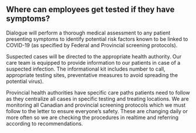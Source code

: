 ## Where can employees get tested if they have symptoms?

Dialogue will perform a thorough medical assessment to any patient presenting symptoms to identify potential risk factors known to be linked to COVID-19 (as specified by Federal and Provincial screening protocols). 

Suspected cases will be directed to the appropriate health authority. Our care team is equipped to provide information to our patients in case of a suspected infection. The informational kit includes number to call, appropriate testing sites, preventative measures to avoid spreading the potential virus). 

Provincial health authorities have specific care paths patients need to follow as they centralize all cases in specific testing and treating locations. We are monitoring all Canadian and provincial screening protocols which we must follow to the letter to ensure everyone’s safety. These are changing daily or more often so we are checking the procedures in realtime and referring according to recommendations.
